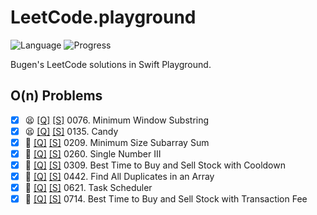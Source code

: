 # LeetCode.playground
![Language](https://img.shields.io/badge/Language-Swift%205.2-orange.svg)
![Progress](https://img.shields.io/badge/Count-8-orange.svg)

Bugen's LeetCode solutions in Swift Playground.
## O(n) Problems
- [X] 😫 [[Q]](https://leetcode.com/problems/minimum-window-substring/) [[S]](.././LeetCode.playground/Pages/76.%20Minimum%20Window%20Substring.xcplaygroundpage/Contents.swift) 0076. Minimum Window Substring 
- [X] 😫 [[Q]](https://leetcode.com/problems/candy/) [[S]](.././LeetCode.playground/Pages/135.%20Candy.xcplaygroundpage/Contents.swift) 0135. Candy 
- [X] 🤨 [[Q]](https://leetcode.com/problems/minimum-size-subarray-sum/) [[S]](.././LeetCode.playground/Pages/209.%20Minimum%20Size%20Subarray%20Sum.xcplaygroundpage/Contents.swift) 0209. Minimum Size Subarray Sum 
- [X] 🤨 [[Q]](https://leetcode.com/problems/single-number-iii/) [[S]](.././LeetCode.playground/Pages/260.%20Single%20Number%20III.xcplaygroundpage/Contents.swift) 0260. Single Number III 
- [X] 🤨 [[Q]](https://leetcode.com/problems/best-time-to-buy-and-sell-stock-with-cooldown/) [[S]](.././LeetCode.playground/Pages/309.%20Best%20Time%20to%20Buy%20and%20Sell%20Stock%20with%20Cooldown.xcplaygroundpage/Contents.swift) 0309. Best Time to Buy and Sell Stock with Cooldown 
- [X] 🤨 [[Q]](https://leetcode.com/problems/find-all-duplicates-in-an-array/) [[S]](.././LeetCode.playground/Pages/442.%20Find%20All%20Duplicates%20in%20an%20Array.xcplaygroundpage/Contents.swift) 0442. Find All Duplicates in an Array 
- [X] 🔞 [[Q]](https://leetcode.com/problems/task-scheduler/) [[S]](.././LeetCode.playground/Pages/621.%20Task%20Scheduler.xcplaygroundpage/Contents.swift) 0621. Task Scheduler 
- [X] 🤨 [[Q]](https://leetcode.com/problems/best-time-to-buy-and-sell-stock-with-transaction-fee/) [[S]](.././LeetCode.playground/Pages/714.%20Best%20Time%20to%20Buy%20and%20Sell%20Stock%20with%20Transaction%20Fee.xcplaygroundpage/Contents.swift) 0714. Best Time to Buy and Sell Stock with Transaction Fee 
